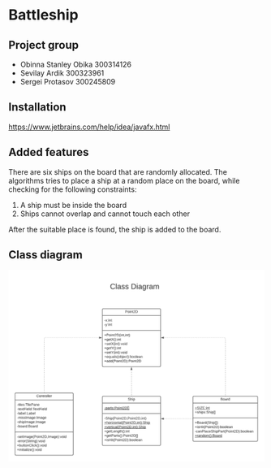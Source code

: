 # Battleship

## Project group
* Obinna Stanley Obika 300314126
* Sevilay Ardik 300323961
* Sergei Protasov 300245809

## Installation
https://www.jetbrains.com/help/idea/javafx.html

## Added features
There are six ships on the board that are randomly allocated. The algorithms tries to place a ship at a random place on the board, while checking for the following constraints:
1. A ship must be inside the board
2. Ships cannot overlap and cannot touch each other

After the suitable place is found, the ship is added to the board.

## Class diagram
![Class diagram](Class-diagram.png)